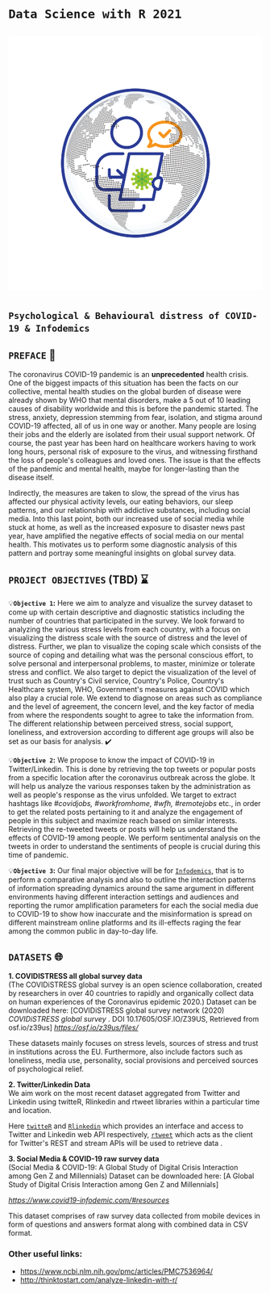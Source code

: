 # `Data Science with R 2021` <p align="center">![logo](https://github.com/ranjiGT/Data-Science-with-R-2021/blob/main/logo.svg)</p>

## `Psychological & Behavioural distress of COVID-19 & Infodemics`

## `PREFACE` :scroll:

The coronavirus COVID-19 pandemic is an **unprecedented** health crisis. One of the biggest impacts of this situation has been the facts on our collective, mental health studies on the global burden of disease were already shown by WHO that mental disorders, make a 5 out of 10 leading causes of disability worldwide and this is before the pandemic started. The stress, anxiety, depression stemming from fear, isolation, and stigma around COVID-19 affected, all of us in one way or another. Many people are losing their jobs and the elderly are isolated from their usual support network. Of course, the past year has been hard on healthcare workers having to work long hours, personal risk of exposure to the virus, and witnessing firsthand the loss of people's colleagues and loved ones. The issue is that the effects of the pandemic and mental health, maybe for longer-lasting than the disease itself.    

Indirectly, the measures are taken to slow, the spread of the virus has affected our physical activity levels, our eating behaviors, our sleep patterns, and our relationship with addictive substances, including social media. Into this last point, both our increased use of social media while stuck at home, as well as the increased exposure to disaster news past year, have amplified the negative effects of social media on our mental health. This motivates us to perform some diagnostic analysis of this pattern and portray some meaningful insights on global survey data.


## `PROJECT OBJECTIVES` (TBD) :hourglass:
:bulb:**`Objective 1`:** Here we aim to analyze and visualize the survey dataset to come up with certain descriptive and diagnostic statistics including the number of countries that participated in the survey. We look forward to analyzing the various stress levels from each country, with a focus on visualizing the distress scale with the source of distress and the level of distress. Further, we plan to visualize the coping scale which consists of the source of coping and detailing what was the personal conscious effort, to solve personal and interpersonal problems, to master, minimize or tolerate stress and conflict. We also target to depict the visualization of the level of trust such as Country's Civil service, Country's Police, Country's Healthcare system, WHO, Government's measures against COVID which also play a crucial role. We extend to diagnose on areas such as compliance and the level of agreement, the concern level, and the key factor of media from where the respondents sought to agree to take the information from. The different relationship between perceived stress, social support, loneliness, and extroversion according to different age groups will also be set as our basis for analysis.  :heavy_check_mark:

:bulb:**`Objective 2`:** 
We propose to know the impact of COVID-19 in Twitter/Linkedin. This is done by retrieving the top tweets or popular posts from a specific location after the coronavirus outbreak across the globe. It will help us analyze the various responses taken by the administration as well as people's response as the virus unfolded. We target to extract hashtags like *#covidjobs, #workfromhome, #wfh, #remotejobs* etc., in order to get the related posts pertaining to it and analyze the engagement of people in this subject and maximize reach based on similar interests. Retrieving the re-tweeted tweets or posts will help us understand the effects of COVID-19 among people. We perform sentimental analysis on the tweets in order to understand the sentiments of people is crucial during this time of pandemic. 

:bulb:**`Objective 3`:** Our final major objective will be for [`Infodemics`](https://www.nature.com/articles/s41598-020-73510-5), that is to perform a comparative analysis and also to outline the interaction patterns of information spreading dynamics around the same argument in different environments having different interaction settings and audiences and reporting the rumor amplification parameters for each the social media due to COVID-19 to show how inaccurate and the misinformation is spread on different mainstream online platforms and its ill-effects raging the fear among the common public in day-to-day life.

## `DATASETS` :globe_with_meridians:

**1. COVIDISTRESS all global survey data**  
(The COVIDiSTRESS global survey is an open science collaboration,
created by researchers in over 40 countries to rapidly and organically
collect data on human experiences of the Coronavirus epidemic 2020.)
Dataset can be downloaded here:
[COVIDiSTRESS global survey network (2020) _COVIDiSTRESS global survey_ . DOI 10.17605/OSF.IO/Z39US, Retrieved from osf.io/z39us]
*https://osf.io/z39us/files/*

These datasets mainly focuses on stress levels, sources of stress and trust in institutions across the EU. Furthermore, also include factors such as loneliness, media use, personality, social provisions and perceived sources of psychological relief.


**2. Twitter/Linkedin Data**  
We aim work on the most recent dataset aggregated from Twitter and Linkedin using twitteR, Rlinkedin and rtweet libraries within a particular time and location. 

Here [`twitteR`](https://www.rdocumentation.org/packages/twitteR/versions/1.1.9) and [`Rlinkedin`](https://cran.r-project.org/web/packages/Rlinkedin/Rlinkedin.pdf) which provides an interface and access to Twitter and Linkedin web API respectively, [`rtweet`](https://cran.r-project.org/web/packages/rtweet/rtweet.pdf) which acts as the client for Twitter's REST and stream APIs will be used to retrieve data .


**3. Social Media & COVID-19 raw survey data**   
(Social Media & COVID-19: A Global Study of Digital Crisis Interaction among Gen Z and Millennials)
Dataset can be downloaded here: [A Global Study of Digital Crisis Interaction among Gen Z and Millennials] 

*https://www.covid19-infodemic.com/#resources*

This dataset comprises of raw survey data collected from mobile devices in form of questions and answers format along with combined data in CSV format.

### Other useful links:

- https://www.ncbi.nlm.nih.gov/pmc/articles/PMC7536964/
- http://thinktostart.com/analyze-linkedin-with-r/
